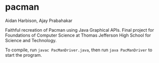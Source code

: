 # pacman
Aidan Harbison, Ajay Prabahakar

Faithful recreation of Pacman using Java Graphical APIs. Final project for Foundations of Computer Science at Thomas Jefferson High School for Science and Technology.

To compile, run ```javac PacManDriver.java```, then run ```java PacManDriver``` to start the program.
